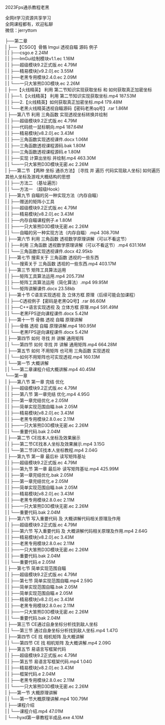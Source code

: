 2023Fps通杀教程老黑

全网it学习资源共享学习<br>全网课程都有，欢迎私聊<br>微信：jerryttom<br>

├──第二章<br> | ├──【CSGO】骨骼 Imgui 透视自瞄 源码 例子<br> | | ├──csgo.e 2.24M<br> | | ├──ImGui绘制模块v1.1.ec 1.16M<br> | | ├──超级模块9.2正式版.ec 4.79M<br> | | ├──精易模块[v9.2.0].ec 3.55M<br> | | ├──老黑专用模块2.4.0.ec 2.09M<br> | | └──一只大笨熊D3D模块.ec 2.26M<br> | ├──【火线精英】 利用 第二节知识实现获取坐标 和 如何获取真正加密坐标<br> | | ├──1.【火线精英】 利用 第二节知识实现获取坐标.mp4 187.53M<br> | | ├──2.【火线精英】如何获取真正加密坐标.mp4 179.48M<br> | | └──老黑火线精英透视自瞄源码【密码老黑qq号】.rar 1.86M<br> | ├──第八节 利用 三角函数 实现透视坐标转换并绘制<br> | | ├──超级模块9.2正式版.ec 4.79M<br> | | ├──代码统一鼠标朝向.mp4 187.64M<br> | | ├──精易模块[v8.2.0].ec 3.43M<br> | | ├──三角函数实现透视课件.docx 1.06M<br> | | ├──三角函数透视课程源码.bak 1.80M<br> | | ├──三角函数透视课程源码.e 1.80M<br> | | ├──实现 计算出坐标 并绘制.mp4 463.30M<br> | | └──一只大笨熊D3D模块无密.ec 2.26M<br> | ├──第二节 【两种 坐标 通杀方法】 [寻找 并 遍历 代码实现敌人坐标] 如何遍历其他人坐标及游戏大概结构的思想<br> | | ├──方法二 （基址遍历）<br> | | └──方法一 （超级Hook）<br> | ├──第九节 自瞄的另一种实现方法（内存自瞄）<br> | | ├──赠送的矩阵小工具<br> | | ├──超级模块9.2正式版.ec 4.79M<br> | | ├──精易模块[v8.2.0].ec 3.43M<br> | | ├──内存自瞄课程例子.e 1.80M<br> | | ├──一只大笨熊D3D模块无密.ec 2.26M<br> | | └──自瞄的另一种实现方法（内存自瞄）.mp4 308.70M<br> | ├──第六节 利用 三角函数 透视数学原理讲解（可以不看这节）<br> | | ├──利用 三角函数 透视数学原理讲解（可以不看这节）.mp4 631.16M<br> | | └──三角函数实现透视课件.docx 42.95kb<br> | ├──第七节 搜索关于 三角函数 透视的一些东西<br> | | └──搜索关于 三角函数 透视的一些东西.mp4 403.17M<br> | ├──第三节 矩阵工具算法运用<br> | | ├──矩阵工具算法运用.mp4 205.73M<br> | | ├──矩阵工具算法运用（简化算法）.mp4 99.95M<br> | | └──矩阵讲解课件.docx 23.58kb<br> | ├──第十节 C语言实现透视 及 立体方框 原理（后续可能会加课程）<br> | | ├──C透视例子【密码是老黑QQ号】.rar 86.60M<br> | | ├──C++语言实现透视 及 立体方框 原理.mp4 591.49M<br> | | └──老黑FPS逆向课程课件.docx 5.42M<br> | ├──第十一节 骨骼 透视 自瞄 原理讲解<br> | | ├──骨骼 透视 自瞄 原理讲解.mp4 180.95M<br> | | └──老黑FPS逆向课程课件.docx 5.42M<br> | ├──第四节 如何 寻找 并 讲解 通用矩阵<br> | | └──第四节 如何 寻找 并 讲解 通用矩阵.mp4 664.28M<br> | ├──第五节 如何 不用矩阵 也可用 三角函数 实现透视<br> | | └──如何不用矩阵也可实现透视.mp4 160.13M<br> | └──第一节 大概讲解<br> | | └──第二章课程介绍大概讲解.mp4 40.45M<br> └──第一章<br> | ├──第八节 第一章 完结 优化<br> | | ├──超级模块9.2正式版.ec 4.79M<br> | | ├──第八节 第一章完结 优化.mp4 4.95G<br> | | ├──第一章完结优化.e 2.05M<br> | | ├──简单实现范围自瞄.bak 2.05M<br> | | ├──精易模块[v8.2.0].ec 3.43M<br> | | ├──老黑专用模块2.8.0.ec 2.11M<br> | | ├──一只大笨熊D3D模块无密.ec 2.26M<br> | | └──重要代码.bak 2.04M<br> | ├──第二节 CE找本人坐标及效果展示<br> | | ├──第二节CE找本人坐标及效果展示.mp4 3.15G<br> | | └──第二节详CE找本人坐标教程.mp4 2.04G<br> | ├──第九节 第一章 最后补 读写矩阵基址<br> | | ├──超级模块9.2正式版.ec 4.79M<br> | | ├──第九节 第一章 最后补 读写矩阵基址.mp4 425.99M<br> | | ├──第一章完结优化.bak 2.05M<br> | | ├──第一章完结优化.e 2.05M<br> | | ├──简单实现范围自瞄.bak 2.05M<br> | | ├──精易模块[v8.2.0].ec 3.43M<br> | | ├──老黑专用模块2.8.0.ec 2.11M<br> | | ├──一只大笨熊D3D模块无密.ec 2.26M<br> | | └──重要代码.bak 2.04M<br> | ├──第六节 写入重要代码 及 大概讲解代码相关原理及作用<br> | | ├──超级模块9.2正式版.ec 4.79M<br> | | ├──第六节 写入重要代码 及 大概讲解代码相关原理及作用.mp4 2.64G<br> | | ├──精易模块[v8.2.0].ec 3.43M<br> | | ├──老黑专用模块2.8.0.ec 2.11M<br> | | ├──一只大笨熊D3D模块无密.ec 2.26M<br> | | ├──重要代码.bak 2.04M<br> | | └──重要代码.e 2.05M<br> | ├──第七节 简单实现范围自瞄<br> | | ├──超级模块9.2正式版.ec 4.79M<br> | | ├──第七节 简单实现范围自瞄.mp4 2.59G<br> | | ├──简单实现范围自瞄.bak 2.05M<br> | | ├──简单实现范围自瞄.e 2.05M<br> | | ├──精易模块[v8.2.0].ec 3.43M<br> | | ├──老黑专用模块2.8.0.ec 2.11M<br> | | ├──一只大笨熊D3D模块无密.ec 2.26M<br> | | └──重要代码.bak 2.04M<br> | ├──第三节 CE通过自身坐标分析找到敌人坐标<br> | | └──第三节 通过自身坐标分析找到敌人坐标.mp4 1.47G<br> | ├──第四节 CE 找 相机矩阵 及大概讲解<br> | | └──第四节 CE 找 相机矩阵 及大概讲解.mp4 2.09G<br> | ├──第五节 易语言写框架代码<br> | | ├──超级模块9.2正式版.ec 4.79M<br> | | ├──第五节 易语言写框架代码.mp4 1.04G<br> | | ├──精易模块[v8.2.0].ec 3.43M<br> | | ├──框架代码.e 2.04M<br> | | ├──老黑专用模块2.8.0.ec 2.11M<br> | | └──一只大笨熊D3D模块无密.ec 2.26M<br> | ├──第一节 大概原理讲解<br> | | └──第一节大概原理讲解.mp4 100.79M<br> | ├──课程介绍<br> | | └──课程介绍.mp4 47.01M<br> | └──hyxd第一章教程半成品.exe 4.10M